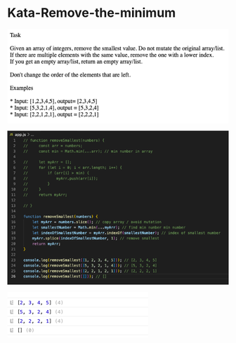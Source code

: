 # Kata-Remove-the-minimum

![screen image](pic.png)

![code image](code.png)

![console image](con.png)